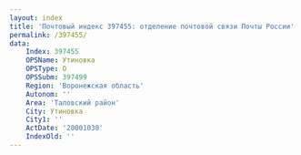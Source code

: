 ```yaml
---
layout: index
title: 'Почтовый индекс 397455: отделение почтовой связи Почты России'
permalink: /397455/
data:
    Index: 397455
    OPSName: Утиновка
    OPSType: О
    OPSSubm: 397499
    Region: 'Воронежская область'
    Autonom: ''
    Area: 'Таловский район'
    City: Утиновка
    City1: ''
    ActDate: '20001030'
    IndexOld: ''
---
```

